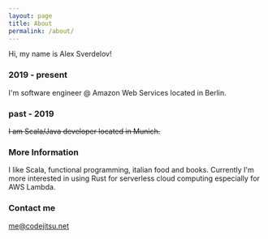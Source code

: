 ```yaml
---
layout: page
title: About
permalink: /about/
---
```


Hi, my name is Alex Sverdelov!

### 2019 - present

I'm software engineer @ Amazon Web Services located in Berlin.

### past - 2019

~~I am Scala/Java developer located in Munich.~~

### More Information

I like Scala, functional programming, italian food and books. Currently I'm more interested in using Rust for serverless cloud computing especially for AWS Lambda.

### Contact me

[me@codejitsu.net](mailto:me@codejitsu.net)
